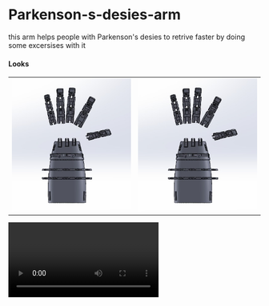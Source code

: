 # Parkenson-s-desies-arm
this arm helps people with Parkenson's desies to retrive faster by doing some excersises with it 

#### Looks

<table>
  <tr>
      <td><img src="./Looks/img1.jpg" alt="Image 1"></td>
      <td><img src="./Looks/img1.jpg" alt="Image 2"></td>
  </tr>
</table>

<video> <source src="[./Looks/vid1.mp4](https://www.youtube.com/watch?v=C93SoHYeuz0)" type="video/mp4"> </video>
